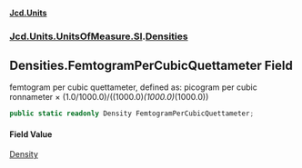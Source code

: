 #### [Jcd.Units](index.md 'index')
### [Jcd.Units.UnitsOfMeasure.SI](Jcd.Units.UnitsOfMeasure.SI.md 'Jcd.Units.UnitsOfMeasure.SI').[Densities](Densities.md 'Jcd.Units.UnitsOfMeasure.SI.Densities')

## Densities.FemtogramPerCubicQuettameter Field

femtogram per cubic quettameter, defined as: picogram per cubic ronnameter × (1.0/1000.0)/((1000.0)*(1000.0)*(1000.0))

```csharp
public static readonly Density FemtogramPerCubicQuettameter;
```

#### Field Value
[Density](Density.md 'Jcd.Units.UnitTypes.Density')